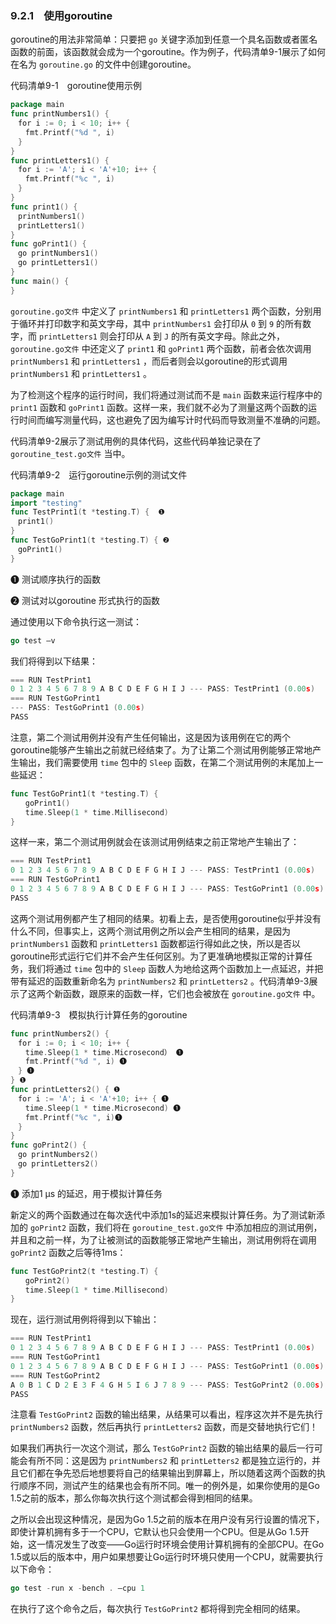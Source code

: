 ### 9.2.1　使用goroutine

goroutine的用法非常简单：只要把 `go` 关键字添加到任意一个具名函数或者匿名函数的前面，该函数就会成为一个goroutine。作为例子，代码清单9-1展示了如何在名为 `goroutine.go` 的文件中创建goroutine。

代码清单9-1　goroutine使用示例

```go
package main
func printNumbers1() {
　for i := 0; i < 10; i++ {
　　fmt.Printf("%d ", i)
　}
}
func printLetters1() {
　for i := 'A'; i < 'A'+10; i++ {
　　fmt.Printf("%c ", i)
　}
}
func print1() {
　printNumbers1()
　printLetters1()
}
func goPrint1() {
　go printNumbers1()
　go printLetters1()
}
func main() {
}
```

`goroutine.go文件` 中定义了 `printNumbers1` 和 `printLetters1` 两个函数，分别用于循环并打印数字和英文字母，其中 `printNumbers1` 会打印从 `0` 到 `9` 的所有数字，而 `printLetters1` 则会打印从 `A` 到 `J` 的所有英文字母。除此之外， `goroutine.go文件` 中还定义了 `print1` 和 `goPrint1` 两个函数，前者会依次调用 `printNumbers1` 和 `printLetters1` ，而后者则会以goroutine的形式调用 `printNumbers1` 和 `printLetters1` 。

为了检测这个程序的运行时间，我们将通过测试而不是 `main` 函数来运行程序中的 `print1` 函数和 `goPrint1` 函数。这样一来，我们就不必为了测量这两个函数的运行时间而编写测量代码，这也避免了因为编写计时代码而导致测量不准确的问题。

代码清单9-2展示了测试用例的具体代码，这些代码单独记录在了 `goroutine_test.go文件` 当中。

代码清单9-2　运行goroutine示例的测试文件

```go
package main
import "testing"
func TestPrint1(t *testing.T) {  ❶
　print1()
}
func TestGoPrint1(t *testing.T) { ❷
　goPrint1()
}
```

❶ 测试顺序执行的函数

❷ 测试对以goroutine 形式执行的函数

通过使用以下命令执行这一测试：

```go
go test –v
```

我们将得到以下结果：

```go
=== RUN TestPrint1
0 1 2 3 4 5 6 7 8 9 A B C D E F G H I J --- PASS: TestPrint1 (0.00s)
=== RUN TestGoPrint1
--- PASS: TestGoPrint1 (0.00s)
PASS
```

注意，第二个测试用例并没有产生任何输出，这是因为该用例在它的两个goroutine能够产生输出之前就已经结束了。为了让第二个测试用例能够正常地产生输出，我们需要使用 `time` 包中的 `Sleep` 函数，在第二个测试用例的末尾加上一些延迟：

```go
func TestGoPrint1(t *testing.T) {
　　goPrint1()
　　time.Sleep(1 * time.Millisecond)
}
```

这样一来，第二个测试用例就会在该测试用例结束之前正常地产生输出了：

```go
=== RUN TestPrint1
0 1 2 3 4 5 6 7 8 9 A B C D E F G H I J --- PASS: TestPrint1 (0.00s) 
=== RUN TestGoPrint1
0 1 2 3 4 5 6 7 8 9 A B C D E F G H I J --- PASS: TestGoPrint1 (0.00s) 
PASS
```

这两个测试用例都产生了相同的结果。初看上去，是否使用goroutine似乎并没有什么不同，但事实上，这两个测试用例之所以会产生相同的结果，是因为 `printNumbers1` 函数和 `printLetters1` 函数都运行得如此之快，所以是否以goroutine形式运行它们并不会产生任何区别。为了更准确地模拟正常的计算任务，我们将通过 `time` 包中的 `Sleep` 函数人为地给这两个函数加上一点延迟，并把带有延迟的函数重新命名为 `printNumbers2` 和 `printLetters2` 。代码清单9-3展示了这两个新函数，跟原来的函数一样，它们也会被放在 `goroutine.go文件` 中。

代码清单9-3　模拟执行计算任务的goroutine

```go
func printNumbers2() {
　for i := 0; i < 10; i++ {
　　time.Sleep(1 * time.Microsecond） ❶
　　fmt.Printf("%d ", i) ❶
　} ❶
} ❶
func printLetters2() { ❶
　for i := 'A'; i < 'A'+10; i++ { ❶
　　time.Sleep(1 * time.Microsecond) ❶
　　fmt.Printf("%c ", i)❶ 
　}
}
func goPrint2() {
　go printNumbers2()
　go printLetters2()
}
```

❶ 添加1 μs 的延迟，用于模拟计算任务

新定义的两个函数通过在每次迭代中添加1s的延迟来模拟计算任务。为了测试新添加的 `goPrint2` 函数，我们将在 `goroutine_test.go文件` 中添加相应的测试用例，并且和之前一样，为了让被测试的函数能够正常地产生输出，测试用例将在调用 `goPrint2` 函数之后等待1ms：

```go
func TestGoPrint2(t *testing.T) {
　　goPrint2()
　　time.Sleep(1 * time.Millisecond)
}
```

现在，运行测试用例将得到以下输出：

```go
=== RUN TestPrint1
0 1 2 3 4 5 6 7 8 9 A B C D E F G H I J --- PASS: TestPrint1 (0.00s) 
=== RUN TestGoPrint1
0 1 2 3 4 5 6 7 8 9 A B C D E F G H I J --- PASS: TestGoPrint1 (0.00s) 
=== RUN TestGoPrint2
A 0 B 1 C D 2 E 3 F 4 G H 5 I 6 J 7 8 9 --- PASS: TestGoPrint2 (0.00s) 
PASS
```

注意看 `TestGoPrint2` 函数的输出结果，从结果可以看出，程序这次并不是先执行 `printNumbers2` 函数，然后再执行 `printLetters2` 函数，而是交替地执行它们！

如果我们再执行一次这个测试，那么 `TestGoPrint2` 函数的输出结果的最后一行可能会有所不同：这是因为 `printNumbers2` 和 `printLetters2` 都是独立运行的，并且它们都在争先恐后地想要将自己的结果输出到屏幕上，所以随着这两个函数的执行顺序不同，测试产生的结果也会有所不同。唯一的例外是，如果你使用的是Go 1.5之前的版本，那么你每次执行这个测试都会得到相同的结果。

之所以会出现这种情况，是因为Go 1.5之前的版本在用户没有另行设置的情况下，即使计算机拥有多于一个CPU，它默认也只会使用一个CPU。但是从Go 1.5开始，这一情况发生了改变——Go运行时环境会使用计算机拥有的全部CPU。在Go 1.5或以后的版本中，用户如果想要让Go运行时环境只使用一个CPU，就需要执行以下命令：

```go
go test -run x -bench . –cpu 1
```

在执行了这个命令之后，每次执行 `TestGoPrint2` 都将得到完全相同的结果。

